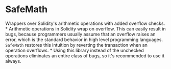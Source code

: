 # SafeMath
Wrappers over Solidity's arithmetic operations with added overflow checks. * Arithmetic operations in Solidity wrap on overflow. This can easily result in bugs, because programmers usually assume that an overflow raises an error, which is the standard behavior in high level programming languages. `SafeMath` restores this intuition by reverting the transaction when an operation overflows. * Using this library instead of the unchecked operations eliminates an entire class of bugs, so it's recommended to use it always.
